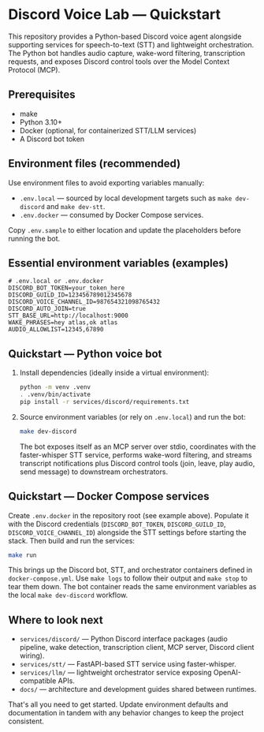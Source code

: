 # Discord Voice Lab — Quickstart

This repository provides a Python-based Discord voice agent alongside supporting services for speech-to-text (STT) and lightweight orchestration. The Python bot handles audio capture, wake-word filtering, transcription requests, and exposes Discord control tools over the Model Context Protocol (MCP).

## Prerequisites

- make
- Python 3.10+
- Docker (optional, for containerized STT/LLM services)
- A Discord bot token

## Environment files (recommended)

Use environment files to avoid exporting variables manually:

- `.env.local` — sourced by local development targets such as `make dev-discord` and `make dev-stt`.
- `.env.docker` — consumed by Docker Compose services.

Copy `.env.sample` to either location and update the placeholders before running the bot.

## Essential environment variables (examples)

```env
# .env.local or .env.docker
DISCORD_BOT_TOKEN=your_token_here
DISCORD_GUILD_ID=123456789012345678
DISCORD_VOICE_CHANNEL_ID=987654321098765432
DISCORD_AUTO_JOIN=true
STT_BASE_URL=http://localhost:9000
WAKE_PHRASES=hey atlas,ok atlas
AUDIO_ALLOWLIST=12345,67890
```

## Quickstart — Python voice bot

1. Install dependencies (ideally inside a virtual environment):

   ```bash
   python -m venv .venv
   . .venv/bin/activate
   pip install -r services/discord/requirements.txt
   ```

2. Source environment variables (or rely on `.env.local`) and run the bot:

   ```bash
   make dev-discord
   ```

   The bot exposes itself as an MCP server over stdio, coordinates with the faster-whisper STT service, performs wake-word filtering, and streams transcript notifications plus Discord control tools (join, leave, play audio, send message) to downstream orchestrators.

## Quickstart — Docker Compose services

Create `.env.docker` in the repository root (see example above). Populate it with the Discord credentials (`DISCORD_BOT_TOKEN`, `DISCORD_GUILD_ID`, `DISCORD_VOICE_CHANNEL_ID`) alongside the STT settings before starting the stack. Then build and run the services:

```bash
make run
```

This brings up the Discord bot, STT, and orchestrator containers defined in `docker-compose.yml`. Use `make logs` to follow their output and `make stop` to tear them down. The bot container reads the same environment variables as the local `make dev-discord` workflow.

## Where to look next

- `services/discord/` — Python Discord interface packages (audio pipeline, wake detection, transcription client, MCP server, Discord client wiring).
- `services/stt/` — FastAPI-based STT service using faster-whisper.
- `services/llm/` — lightweight orchestrator service exposing OpenAI-compatible APIs.
- `docs/` — architecture and development guides shared between runtimes.

That's all you need to get started. Update environment defaults and documentation in tandem with any behavior changes to keep the project consistent.
